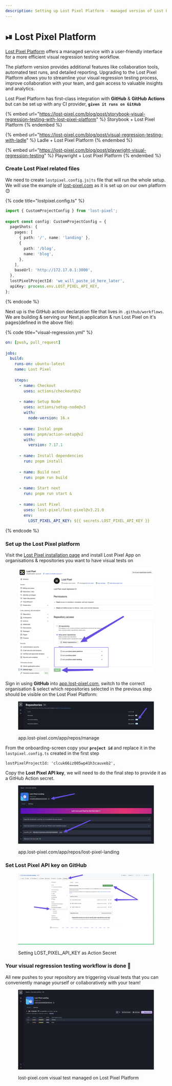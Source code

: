 ```yaml
---
description: Setting up Lost Pixel Platform - managed version of Lost Pixel
---
```


# ⏯ Lost Pixel Platform

[Lost Pixel Platform](https://lost-pixel.com) offers a managed service with a user-friendly interface for a more efficient visual regression testing workflow.

The platform version provides additional features like collaboration tools, automated test runs, and detailed reporting. Upgrading to the Lost Pixel Platform allows you to streamline your visual regression testing process, improve collaboration with your team, and gain access to valuable insights and analytics.

Lost Pixel Platform has first-class integration with **GitHub** & **GitHub Actions** but can be set up with any CI provider, **`given it runs on GitHub`**

{% embed url="https://lost-pixel.com/blog/post/storybook-visual-regression-testing-with-lost-pixel-platform" %}
Storybook + Lost Pixel Platform
{% endembed %}

{% embed url="https://lost-pixel.com/blog/post/visual-regression-testing-with-ladle" %}
Ladle + Lost Pixel Platform
{% endembed %}

{% embed url="https://lost-pixel.com/blog/post/playwright-visual-regression-testing" %}
Playwright + Lost Pixel Platform
{% endembed %}

### Create Lost Pixel related files

We need to create `lostpixel.config.js|ts` file that will run the whole setup. We will use the example of [lost-pixel.com](https://www.lost-pixel.com) as it is set up on our own platform 😊

{% code title="lostpixel.config.ts" %}

```typescript
import { CustomProjectConfig } from 'lost-pixel';

export const config: CustomProjectConfig = {
  pageShots: {
    pages: [
      { path: '/', name: 'landing' },
      {
        path: '/blog',
        name: 'blog',
      },
    ],
    baseUrl: 'http://172.17.0.1:3000',
  },
  lostPixelProjectId: 'we_will_paste_id_here_later',
  apiKey: process.env.LOST_PIXEL_API_KEY,
};
```

{% endcode %}

Next up is the GitHub action declaration file that lives in `.github/workflows`. We are building & serving our Next.js application & run Lost Pixel on it's pages(defined in the above file):

{% code title="visual-regression.yml" %}

```yaml
on: [push, pull_request]

jobs:
  build:
    runs-on: ubuntu-latest
    name: Lost Pixel

    steps:
      - name: Checkout
        uses: actions/checkout@v2

      - name: Setup Node
        uses: actions/setup-node@v3
        with:
          node-version: 16.x

      - name: Instal pnpm
        uses: pnpm/action-setup@v2
        with:
          version: 7.17.1

      - name: Install dependencies
        run: pnpm install

      - name: Build next
        run: pnpm run build

      - name: Start next
        run: pnpm run start &

      - name: Lost Pixel
        uses: lost-pixel/lost-pixel@v3.21.0
        env:
          LOST_PIXEL_API_KEY: ${{ secrets.LOST_PIXEL_API_KEY }}
```

{% endcode %}

### Set up the Lost Pixel platform

Visit the [Lost Pixel installation page](https://github.com/apps/lost-pixel/installations/new) and install Lost Pixel App on organisations & repositories you want to have visual tests on

<figure><img src="../.gitbook/assets/SCR-20230114-p4f (3).png" alt=""><figcaption></figcaption></figure>

Sign in using **GitHub** into [app.lost-pixel.com](https://app.lost-pixel.com), switch to the correct organisation & select which repositories selected in the previous step should be visible on the Lost Pixel Platform:

<figure><img src="../.gitbook/assets/SCR-20230114-pbf.png" alt=""><figcaption><p>app.lost-pixel.com/app/repos/manage</p></figcaption></figure>

From the onboarding-screen copy your **`project id`** and replace it in the `lostpixel.config.ts` created in the first step

```
lostPixelProjectId: 'clcuk66iz005wp41h3cauveb2',
```

Copy the **Lost Pixel API key**, we will need to do the final step to provide it as a GitHub Action secret.&#x20;

<figure><img src="../.gitbook/assets/SCR-20230114-phf.png" alt=""><figcaption><p>app.lost-pixel.com/app/repos/lost-pixel-landing </p></figcaption></figure>

### Set Lost Pixel API key on GitHub

<figure><img src="../.gitbook/assets/SCR-20230114-oyx.png" alt=""><figcaption><p>Setting LOST_PIXEL_API_KEY as Action Secret</p></figcaption></figure>

### Your visual regression testing workflow is done 🎊

All new pushes to your repository are triggering visual tests that you can conveniently manage yourself or collaboratively with your team!

<figure><img src="../.gitbook/assets/image (2) (1).png" alt=""><figcaption><p>lost-pixel.com visual test managed on Lost Pixel Platform</p></figcaption></figure>
